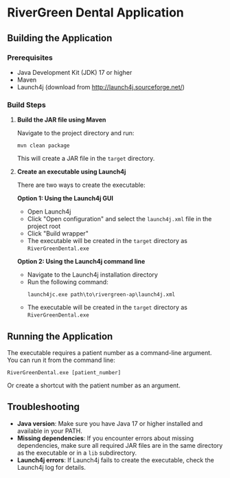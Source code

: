 # RiverGreen Dental Application

## Building the Application

### Prerequisites
- Java Development Kit (JDK) 17 or higher
- Maven
- Launch4j (download from http://launch4j.sourceforge.net/)

### Build Steps

1. **Build the JAR file using Maven**

   Navigate to the project directory and run:
   ```
   mvn clean package
   ```
   This will create a JAR file in the `target` directory.

2. **Create an executable using Launch4j**

   There are two ways to create the executable:

   **Option 1: Using the Launch4j GUI**
   - Open Launch4j
   - Click "Open configuration" and select the `launch4j.xml` file in the project root
   - Click "Build wrapper"
   - The executable will be created in the `target` directory as `RiverGreenDental.exe`

   **Option 2: Using the Launch4j command line**
   - Navigate to the Launch4j installation directory
   - Run the following command:
     ```
     launch4jc.exe path\to\rivergreen-ap\launch4j.xml
     ```
   - The executable will be created in the `target` directory as `RiverGreenDental.exe`

## Running the Application

The executable requires a patient number as a command-line argument. You can run it from the command line:

```
RiverGreenDental.exe [patient_number]
```

Or create a shortcut with the patient number as an argument.

## Troubleshooting

- **Java version**: Make sure you have Java 17 or higher installed and available in your PATH.
- **Missing dependencies**: If you encounter errors about missing dependencies, make sure all required JAR files are in the same directory as the executable or in a `lib` subdirectory.
- **Launch4j errors**: If Launch4j fails to create the executable, check the Launch4j log for details.